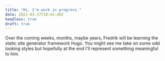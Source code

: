 ```yaml
---
title: "Hi, I'm work in progress."
date: 2021-03-27T18:41:49Z
headless: true
draft: true
---
```

Over the coming weeks, months, maybe years, Fredrik will be learning the static site generator framework Hugo. You might see me take on some odd looking styles but hopefully at the end I'll represent something meaningful to him.
